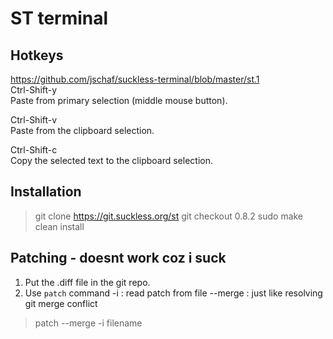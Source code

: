 # ST terminal
## Hotkeys
https://github.com/jschaf/suckless-terminal/blob/master/st.1  
Ctrl-Shift-y  
Paste from primary selection (middle mouse button).  

Ctrl-Shift-v  
Paste from the clipboard selection.  

Ctrl-Shift-c  
Copy the selected text to the clipboard selection.  

## Installation
> git clone https://git.suckless.org/st
> git checkout 0.8.2
> sudo make clean install

## Patching - doesnt work coz i suck
1. Put the .diff file in the git repo.  
2. Use `patch` command
-i : read patch from file
--merge : just like resolving git merge conflict
> patch --merge -i filename
